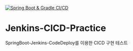 [![Spring Boot & Gradle CI/CD](https://github.com/2YeongHoon/Jenkins-CICD-Practice/actions/workflows/gradle.yml/badge.svg)](https://github.com/2YeongHoon/Jenkins-CICD-Practice/actions/workflows/gradle.yml)

# Jenkins-CICD-Practice
SpringBoot-Jenkins-CodeDeploy를 이용한 CICD 구현 테스트
